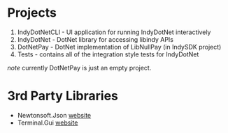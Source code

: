 ﻿# Projects 
1. IndyDotNetCLI - UI application for running IndyDotNet interactively
2. IndyDotNet - DotNet library for accessing libindy APIs
3. DotNetPay - DotNet implementation of LibNullPay (in IndySDK project)
4. Tests - contains all of the integration style tests for IndyDotNet

*note* currently DotNetPay is just an empty project.


# 3rd Party Libraries
- Newtonsoft.Json [website](https://www.nuget.org/packages/Newtonsoft.Json/)
- Terminal.Gui [website](https://www.nuget.org/packages/Terminal.Gui/)